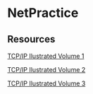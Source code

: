 # NetPractice

## Resources

[TCP/IP Ilustrated Volume 1](http://www.r-5.org/files/books/computers/internals/net/Richard_Stevens-TCP-IP_Illustrated-EN.pdf)

[TCP/IP Ilustrated Volume 2](https://ns2.elhacker.net/descargas/manuales/Redes/tcp_ip-illustrated-vol-2.pdf)

[TCP/IP Ilustrated Volume 3](https://ns2.elhacker.net/descargas/manuales/Redes/tcp_ip-illustrated-vol-3.pdf)
